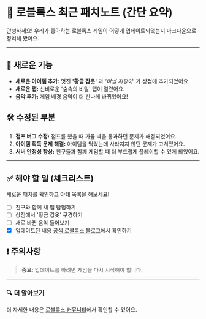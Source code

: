 # 🚀 로블록스 최근 패치노트 (간단 요약)

안녕하세요! 우리가 좋아하는 로블록스 게임이 어떻게 업데이트되었는지 마크다운으로 정리해 봤어요.

---

## 🌟 새로운 기능

* **새로운 아이템 추가:** 멋진 **'황금 갑옷'** 과 *'마법 지팡이'* 가 상점에 추가되었어요.
* **새로운 맵:** 신비로운 '숲속의 비밀' 맵이 열렸어요.
* **음악 추가:** 게임 배경 음악이 더 신나게 바뀌었어요!

## 🛠️ 수정된 부분

1.  **점프 버그 수정:** 점프를 했을 때 가끔 벽을 통과하던 문제가 해결되었어요.
2.  **아이템 획득 문제 해결:** 아이템을 먹었는데 사라지지 않던 문제가 고쳐졌어요.
3.  **서버 안정성 향상:** 친구들과 함께 게임할 때 더 부드럽게 플레이할 수 있게 되었어요.

---

## ✅ 해야 할 일 (체크리스트)

새로운 패치를 확인하고 아래 목록을 해보세요!

- [ ] 친구와 함께 새 맵 탐험하기
- [ ] 상점에서 '황금 갑옷' 구경하기
- [ ] 새로 바뀐 음악 들어보기
- [x] 업데이트된 내용 [공식 로블록스 블로그](https://blog.roblox.com/)에서 확인하기

## ❗ 주의사항

> **중요:** 업데이트를 하려면 게임을 다시 시작해야 합니다.

---

### 🔍 더 알아보기
더 자세한 내용은 [로블록스 커뮤니티](https://devforum.roblox.com/)에서 확인할 수 있어요.
